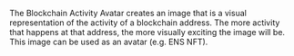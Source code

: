 The Blockchain Activity Avatar creates an image that is a visual representation of the activity of a blockchain address. The more activity that happens at that address, the more visually exciting the image will be. This image can be used as an avatar (e.g. ENS NFT).
